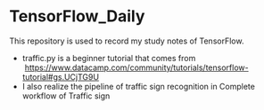 # TensorFlow_Daily
This repository is used to record my study notes of TensorFlow.  
* traffic.py is a beginner tutorial that comes from  https://www.datacamp.com/community/tutorials/tensorflow-tutorial#gs.UCjTG9U
* I also realize the pipeline of traffic sign recognition in Complete workflow of Traffic sign
